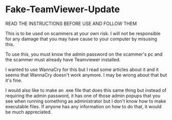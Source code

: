 # Fake-TeamViewer-Update
READ THE INSTRUCTIONS BEFORE USE AND FOLLOW THEM

This is to be used on scammers at your own risk. I will not be responsible for any damage that you may have cause to your computer by misusing this.

To use this, you must know the admin password on the scammer's pc and the scammer must already have Teamviewer installed.

I wanted to use WannaCry for this but I read some articles about it and it seems that WannaCry doesn't work anymore. I may be wrong about that but it's fine.

I would also like to make an .exe file that does this same thing but instead of requiring the admin password, it has one of those admin popups that you see when running something as administrator but I don't know how to make executable files. If anyone has any information on how to do that, it would be much appreciated.
